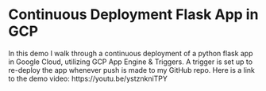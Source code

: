 # Continuous Deployment Flask App in GCP

<p>
In this demo I walk through a continuous deployment of a python flask app in Google Cloud, utilizing GCP App Engine & Triggers. A trigger is set up to re-deploy the app whenever push is made to my GitHub repo. Here is a link to the demo video: https://youtu.be/ystznkniTPY
</p>
